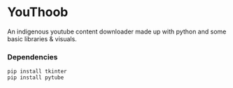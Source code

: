 # YouThoob
An indigenous youtube content downloader made up with python and some basic libraries & visuals.

### Dependencies 
```
pip install tkinter
pip install pytube
```
